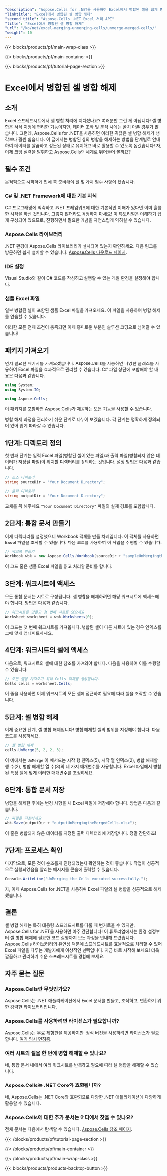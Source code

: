 ```yaml
---
"description": "Aspose.Cells for .NET을 사용하여 Excel에서 병합된 셀을 쉽게 병합 해제하세요. 단계별 가이드를 따라 더 나은 스프레드시트를 만들어 보세요."
"linktitle": "Excel에서 병합된 셀 병합 해제"
"second_title": "Aspose.Cells .NET Excel 처리 API"
"title": "Excel에서 병합된 셀 병합 해제"
"url": "/ko/net/excel-merging-unmerging-cells/unmerge-merged-cells/"
"weight": 10
---
```


{{< blocks/products/pf/main-wrap-class >}}

{{< blocks/products/pf/main-container >}}

{{< blocks/products/pf/tutorial-page-section >}}

# Excel에서 병합된 셀 병합 해제

## 소개

Excel 스프레드시트에서 셀 병합 처리에 지치셨나요? 여러분만 그런 게 아닙니다! 셀 병합은 서식 지정에 편리한 기능이지만, 데이터 조작 및 분석 시에는 골치 아픈 경우가 많습니다. 그런데, Aspose.Cells for .NET을 사용하면 이러한 귀찮은 셀 병합 해제가 생각보다 훨씬 쉽습니다. 이 글에서는 병합된 셀의 병합을 해제하는 방법을 단계별로 안내하여 데이터를 깔끔하고 정돈된 상태로 유지하고 바로 활용할 수 있도록 돕겠습니다! 자, 이제 코딩 실력을 발휘하고 Aspose.Cells의 세계로 뛰어들어 볼까요?

## 필수 조건

본격적으로 시작하기 전에 꼭 준비해야 할 몇 가지 필수 사항이 있습니다.

### C# 및 .NET Framework에 대한 기본 지식
C# 프로그래밍에 익숙하고 .NET 프레임워크에 대한 기본적인 이해가 있다면 이미 훌륭한 시작을 하신 것입니다. 그렇지 않더라도 걱정하지 마세요! 이 튜토리얼은 이해하기 쉽게 구성되어 있으므로, 진행하면서 필요한 개념을 자연스럽게 익히실 수 있습니다.

### Aspose.Cells 라이브러리
.NET 환경에 Aspose.Cells 라이브러리가 설치되어 있는지 확인하세요. 다음 링크를 방문하면 쉽게 설치할 수 있습니다. [Aspose.Cells 다운로드 페이지](https://releases.aspose.com/cells/net/).

### IDE 설정
Visual Studio와 같이 C# 코드를 작성하고 실행할 수 있는 개발 환경을 설정해야 합니다.

### 샘플 Excel 파일
일부 병합된 셀이 포함된 샘플 Excel 파일을 가져오세요. 이 파일을 사용하여 병합 해제를 연습할 수 있습니다.

이러한 모든 전제 조건이 충족되면 이제 흥미로운 부분인 솔루션 코딩으로 넘어갈 수 있습니다!

## 패키지 가져오기

먼저 필요한 패키지를 가져오겠습니다. Aspose.Cells를 사용하면 다양한 클래스를 사용하여 Excel 파일을 효과적으로 관리할 수 있습니다. C# 파일 상단에 포함해야 할 내용은 다음과 같습니다.

```csharp
using System;
using System.IO;

using Aspose.Cells;
```

이 패키지를 포함하면 Aspose.Cells가 제공하는 모든 기능을 사용할 수 있습니다.

병합 해제 과정을 관리하기 쉬운 단계로 나누어 보겠습니다. 각 단계는 명확하게 정의되어 있어 쉽게 따라갈 수 있습니다.

## 1단계: 디렉토리 정의

첫 번째 단계는 입력 Excel 파일(병합된 셀이 있는 파일)과 출력 파일(병합되지 않은 데이터가 저장될 파일)이 위치할 디렉터리를 정의하는 것입니다. 설정 방법은 다음과 같습니다.

```csharp
// 소스 디렉토리
string sourceDir = "Your Document Directory"; 

// 출력 디렉토리
string outputDir = "Your Document Directory"; 
```

교체를 꼭 해주세요 `"Your Document Directory"` 파일의 실제 경로를 포함합니다.

## 2단계: 통합 문서 만들기

이제 디렉터리를 설정했으니 Workbook 객체를 만들 차례입니다. 이 객체를 사용하면 Excel 파일을 조작할 수 있습니다. 다음 코드를 사용하여 이 작업을 수행할 수 있습니다.

```csharp
// 워크북 만들기
Workbook wbk = new Aspose.Cells.Workbook(sourceDir + "sampleUnMergingtheMergedCells.xlsx");
```

이 코드 줄은 샘플 Excel 파일을 읽고 처리할 준비를 합니다. 

## 3단계: 워크시트에 액세스

모든 통합 문서는 시트로 구성됩니다. 셀 병합을 해제하려면 해당 워크시트에 액세스해야 합니다. 방법은 다음과 같습니다.

```csharp
// 워크시트를 만들고 첫 번째 시트를 얻으세요
Worksheet worksheet = wbk.Worksheets[0];
```

이 코드는 첫 번째 워크시트를 가져옵니다. 병합된 셀이 다른 시트에 있는 경우 인덱스를 그에 맞게 업데이트하세요.

## 4단계: 워크시트의 셀에 액세스

다음으로, 워크시트의 셀에 대한 참조를 가져와야 합니다. 다음을 사용하여 이를 수행할 수 있습니다.

```csharp
// 모든 셀을 가져오기 위해 Cells 객체를 생성합니다.
Cells cells = worksheet.Cells;
```

이 줄을 사용하면 이제 워크시트의 모든 셀에 접근하여 필요에 따라 셀을 조작할 수 있습니다.

## 5단계: 셀 병합 해제

이제 중요한 단계, 셀 병합 해제입니다! 병합 해제할 셀의 범위를 지정해야 합니다. 다음 코드를 사용하세요.

```csharp
// 셀 병합 해제
cells.UnMerge(5, 2, 2, 3);
```

이 예에서는 `UnMerge` 이 메서드는 시작 행 인덱스(5), 시작 열 인덱스(2), 병합 해제할 행 수(2), 병합 해제할 열 수(3)의 네 가지 매개변수를 사용합니다. Excel 파일에서 병합된 특정 셀에 맞게 이러한 매개변수를 조정하세요.

## 6단계: 통합 문서 저장

병합을 해제한 후에는 변경 사항을 새 Excel 파일에 저장해야 합니다. 방법은 다음과 같습니다.

```csharp
// 파일을 저장하세요
wbk.Save(outputDir + "outputUnMergingtheMergedCells.xlsx");
```

이 줄은 병합되지 않은 데이터를 지정된 출력 디렉터리에 저장합니다. 정말 간단하죠!

## 7단계: 프로세스 확인

마지막으로, 모든 것이 순조롭게 진행되었는지 확인하는 것이 좋습니다. 작업이 성공적으로 실행되었음을 알리는 메시지를 콘솔에 출력할 수 있습니다.

```csharp
Console.WriteLine("UnMerging the Cells executed successfully.");
```

자, 이제 Aspose.Cells for .NET을 사용하여 Excel 파일의 셀 병합을 성공적으로 해제했습니다.

## 결론

셀 병합 해제는 특히 대용량 스프레드시트를 다룰 때 번거로울 수 있지만, Aspose.Cells for .NET을 사용하면 아주 간단합니다! 이 튜토리얼에서는 환경 설정부터 셀 병합 해제에 필요한 코드 실행까지 모든 과정을 안내해 드렸습니다. Aspose.Cells 라이브러리의 유연성 덕분에 스프레드시트를 효율적으로 처리할 수 있어 Excel 파일을 다루는 개발자에게 이상적인 선택입니다. 지금 바로 시작해 보세요! 더욱 깔끔하고 관리하기 쉬운 스프레드시트를 경험해 보세요.

## 자주 묻는 질문

### Aspose.Cells란 무엇인가요?  
Aspose.Cells는 .NET 애플리케이션에서 Excel 문서를 만들고, 조작하고, 변환하기 위한 강력한 라이브러리입니다.

### Aspose.Cells를 사용하려면 라이선스가 필요합니까?  
Aspose.Cells는 무료 체험판을 제공하지만, 정식 버전을 사용하려면 라이선스가 필요합니다. [여기 임시 면허증](https://purchase.aspose.com/temporary-license/).

### 여러 시트의 셀을 한 번에 병합 해제할 수 있나요?  
네, 통합 문서 내에서 여러 워크시트를 반복하고 필요에 따라 셀 병합을 해제할 수 있습니다.

### Aspose.Cells는 .NET Core와 호환됩니까?  
네, Aspose.Cells는 .NET Core와 호환되므로 다양한 .NET 애플리케이션에 다양하게 활용할 수 있습니다.

### Aspose.Cells에 대한 추가 문서는 어디에서 찾을 수 있나요?  
전체 문서는 다음에서 탐색할 수 있습니다. [Aspose.Cells 참조 페이지](https://reference.aspose.com/cells/net/).

{{< /blocks/products/pf/tutorial-page-section >}}

{{< /blocks/products/pf/main-container >}}

{{< /blocks/products/pf/main-wrap-class >}}

{{< blocks/products/products-backtop-button >}}